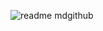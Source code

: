 ![readme mdgithub](https://user-images.githubusercontent.com/79882049/176079806-5cc56856-f988-44fa-bc65-f34dbcf023d2.PNG)
